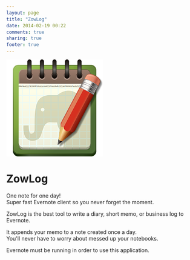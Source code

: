 ```yaml
---
layout: page
title: "ZowLog"
date: 2014-02-19 00:22
comments: true
sharing: true
footer: true
---
```


![ZowLog](/images/zowlog/zowlog-256.png)

ZowLog
==========

One note for one day!  
Super fast Evernote client so you never forget the moment. 

ZowLog is the best tool to write a diary, short memo, or business log to Evernote. 

It appends your memo to a note created once a day.  
You'll never have to worry about messed up your notebooks. 

Evernote must be running in order to use this application.

